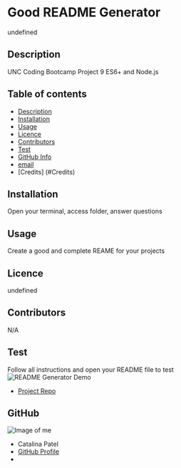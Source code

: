 

# **Good README Generator**
undefined

## Description 
UNC Coding Bootcamp Project 9 ES6+ and Node.js

## Table of contents
- [Description](#Description)
- [Installation](#Installation)
- [Usage](#Usage)
- [Licence](#Licence)
- [Contributors](#Contributors)
- [Test](#Test)
- [GitHub Info](#GitHub)
- [email](#Email)
- [Credits] (#Credits)
## Installation
Open your terminal, access folder, answer questions
## Usage
Create a good and complete REAME for your projects
## Licence
undefined
## Contributors
N/A
## Test
Follow all instructions and open your README file to test
![README Generator Demo](videos/test.gif)
- [Project Repo](https://github.com/CatalinaPatel/Good-README-generator)
## GitHub
![Image of me](https://avatars2.githubusercontent.com/u/64928084?v=4)
- Catalina Patel
- [GitHub Profile](https://github.com/CatalinaPatel)
- <null>
